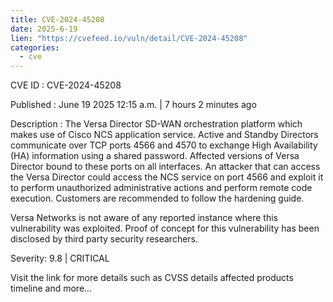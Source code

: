 ```yaml
---
title: CVE-2024-45208
date: 2025-6-19
lien: "https://cvefeed.io/vuln/detail/CVE-2024-45208"
categories:
  - cve
---
```


CVE ID : CVE-2024-45208

Published :  June 19
2025
12:15 a.m. | 7 hours
2 minutes ago

Description : The Versa Director SD-WAN orchestration platform which makes use of Cisco NCS application service. Active and Standby Directors communicate over TCP ports 4566 and 4570 to exchange High Availability (HA) information using a shared password. Affected versions of Versa Director bound to these ports on all interfaces. An attacker that can access the Versa Director could access the NCS service on port 4566 and exploit it to perform unauthorized administrative actions and perform remote code execution. Customers are recommended to follow the hardening guide.

Versa Networks is not aware of any reported instance where this vulnerability was exploited. Proof of concept for this vulnerability has been disclosed by third party security researchers.

Severity: 9.8 | CRITICAL

Visit the link for more details
such as CVSS details
affected products
timeline
and more...
